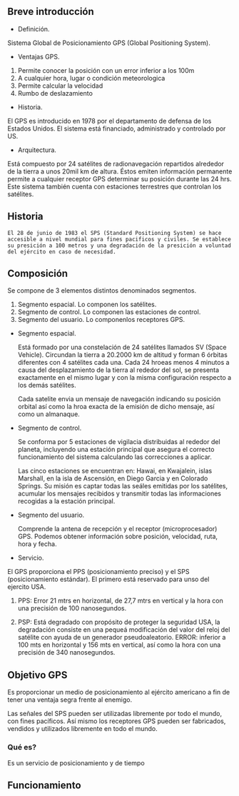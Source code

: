 ## Breve introducción

* Definición.

Sistema Global de Posicionamiento GPS (Global Positioning System).

* Ventajas GPS.

1. Permite conocer la posición con un error inferior a los 100m
2. A cualquier hora, lugar o condición meteorologica
3. Permite calcular la velocidad
4. Rumbo de deslazamiento

* Historia.

El GPS es introducido en 1978 por el departamento de defensa de los Estados Unidos.
El sistema está financiado, administrado y controlado por US.

* Arquitectura.

Está compuesto por 24 satélites de radionavegación repartidos alrededor de la tierra a unos 20mil km de altura. Éstos emiten información permanente permite a cualquier receptor GPS determinar su posición durante las 24 hrs. Este sistema también cuenta con estaciones terrestres que controlan los satélites.

## Historia

	El 28 de junio de 1983 el SPS (Standard Positioning System) se hace accesible a nivel mundial para fines pacificos y civiles. Se establece su presición a 100 metros y una degradación de la presición a voluntad del ejército en caso de necesidad.
	
## Composición

Se compone de 3 elementos distintos denominados segmentos.

1. Segmento espacial. Lo componen los satélites.
2. Segmento de control. Lo componen las estaciones de control.
3. Segmento del usuario. Lo componenlos receptores GPS.

* Segmento espacial.
	
	Está formado por una constelación de 24 satélites llamados SV (Space Vehicle). Circundan la tierra a 20.2000 km de altitud y forman 6 órbitas diferentes con 4 satélites cada una.
	Cada 24 hroeas menos 4 minutos a causa del desplazamiento de la tierra al rededor del sol, se presenta exactamente en el mismo lugar y con la misma configuración respecto a los demás satélites.
	
	Cada satelite envia un mensaje de navegación indicando su posición orbital así como la hroa exacta de la emisión de dicho mensaje, así como un almanaque.
	
* Segmento de control.

	Se conforma por 5 estaciones de vigilacia distribuidas al rededor del planeta, incluyendo una estación principal que asegura el correcto funcionamiento del sistema calculando las correcciones a aplicar.
	
	Las cinco estaciones se encuentran en: Hawai, en Kwajalein, islas Marshall, en la isla de Ascensión, en Diego Garcia y en Colorado Springs. Su misión es captar todas las seáles emitidas por los satélites, acumular los mensajes recibidos y transmitir todas las informaciones recogidas a la estación principal.
	
* Segmento del usuario.

	Comprende la antena de recepción y el receptor (microprocesador) GPS. Podemos obtener información sobre posición, velocidad, ruta, hora y fecha.
	
* Servicio.

El GPS proporciona el PPS (posicionamiento preciso) y el SPS (posicionamiento estándar). El primero está reservado para unso del ejercito USA.

1. PPS: Error 21 mtrs en horizontal, de 27,7 mtrs en vertical y la hora con una precisión de 100 nanosegundos.

2. PSP: Está degradado con propósito de proteger la seguridad USA, la degradación consiste en una pequeá modificación del valor del reloj del satélite con ayuda de un generador pseudoaleatorio. ERROR: inferior a 100 mts en horizontal y 156 mts en vertical, así como la hora con una precisión de 340 nanosegundos.


## Objetivo GPS

Es proporcionar un medio de posicionamiento al ejército americano a fin de tener una ventaja segra frente al enemigo.

Las señales del SPS  pueden ser  utilizadas libremente por todo el mundo, con fines pacíficos. Así mismo los receptores GPS pueden ser fabricados, vendidos y utilizados libremente en todo el mundo. 

### Qué es?

Es un servicio de posicionamiento y de tiempo

## Funcionamiento
































